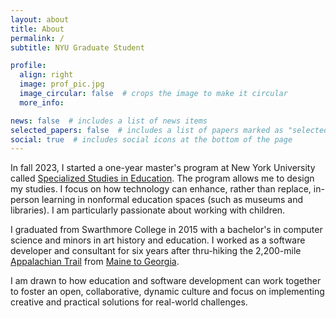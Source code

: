 ```yaml
---
layout: about
title: About
permalink: /
subtitle: NYU Graduate Student

profile:
  align: right
  image: prof_pic.jpg
  image_circular: false  # crops the image to make it circular
  more_info:

news: false  # includes a list of news items
selected_papers: false  # includes a list of papers marked as "selected={true}"
social: true  # includes social icons at the bottom of the page
---
```



In fall 2023, I started a one-year master's program at New York University called [Specialized Studies in Education](https://steinhardt.nyu.edu/degree/specialized-studies-education). The program allows me to design my studies. I focus on how technology can enhance, rather than replace, in-person learning in nonformal education spaces (such as museums and libraries). I am particularly passionate about working with children.

I graduated from Swarthmore College in 2015 with a bachelor's in computer science and minors in art history and education. I worked as a software developer and consultant for six years after thru-hiking the 2,200-mile [Appalachian Trail](https://appalachiantrail.org/explore/hike-the-a-t/) from [Maine to Georgia](https://appalachiantrail.org/explore/hike-the-a-t/thru-hiking/southbound/).

I am drawn to how education and software development can work together to foster an open, collaborative, dynamic culture and focus on implementing creative and practical solutions for real-world challenges.
 

<!--  ### Professional Background

<details>
<br />
I have worked primarily as a full-stack developer on projects, including building an iOS app for a national food delivery company, rebuilding a U.S. DoD system tracking new recruits, and modernizing a telemedicine communication tool. At my last company, I focused on backend development, which included Ruby on Rails development, database support, and site stability. Before that, I worked for several years as a software consultant. I valued the opportunities to practice the crafts of software development, project management, and client-facing communication skills in an array of tech stacks and company cultures.
</details> -->
  
